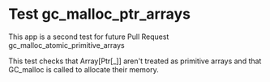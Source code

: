 Test gc_malloc_ptr_arrays
=========================

This app is a second test for future Pull Request gc_malloc_atomic_primitive_arrays 

This test checks that Array[Ptr[_]] aren't treated as primitive arrays and that GC_malloc
 is called to allocate their memory.
